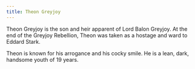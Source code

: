 ```yaml
---
title: Theon Greyjoy
---
```


Theon Greyjoy is the son and heir apparent of Lord Balon Greyjoy. At the end of the Greyjoy Rebellion, Theon was taken as a hostage and ward to Eddard Stark.

Theon is known for his arrogance and his cocky smile. He is a lean, dark, handsome youth of 19 years.


